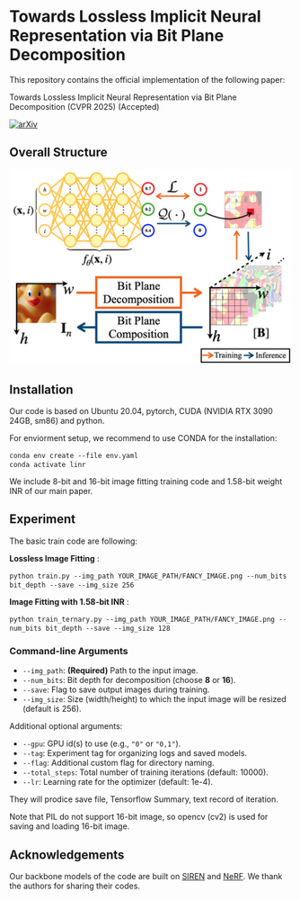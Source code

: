   # Towards Lossless Implicit Neural Representation via Bit Plane Decomposition

This repository contains the official implementation of the following paper:

Towards Lossless Implicit Neural Representation via Bit Plane Decomposition (CVPR 2025) (Accepted)

[![arXiv](https://img.shields.io/badge/arXiv%20paper-2404.02905-b31b1b.svg)](https://arxiv.org/abs/2502.21001)&nbsp;



## Overall Structure
![Overall Structure of Our Lossless Implicit Neural Representation via Bit-plane Decomposition](./static/images/Schematic.png)



## Installation
Our code is based on Ubuntu 20.04, pytorch, CUDA (NVIDIA RTX 3090 24GB, sm86) and python.

For enviorment setup, we recommend to use CONDA for the installation:

```
conda env create --file env.yaml
conda activate linr
```

We include 8-bit and 16-bit image fitting training code and 1.58-bit weight INR of our main paper.

## Experiment


The basic train code are following:

**Lossless Image Fitting** :


```
python train.py --img_path YOUR_IMAGE_PATH/FANCY_IMAGE.png --num_bits bit_depth --save --img_size 256
```

**Image Fitting with 1.58-bit INR** : 

```
python train_ternary.py --img_path YOUR_IMAGE_PATH/FANCY_IMAGE.png --num_bits bit_depth --save --img_size 128
```


### Command-line Arguments

- `--img_path`: **(Required)** Path to the input image.
- `--num_bits`: Bit depth for decomposition (choose **8** or **16**).
- `--save`: Flag to save output images during training.
- `--img_size`: Size (width/height) to which the input image will be resized (default is 256).

Additional optional arguments:

- `--gpu`: GPU id(s) to use (e.g., `"0"` or `"0,1"`).
- `--tag`: Experiment tag for organizing logs and saved models.
- `--flag`: Additional custom flag for directory naming.
- `--total_steps`: Total number of training iterations (default: 10000).
- `--lr`: Learning rate for the optimizer (default: 1e-4).



They will prodice save file, Tensorflow Summary, text record of iteration. 

 Note that PIL do not support 16-bit image, so opencv (cv2) is used for saving and loading 16-bit image. 

## Acknowledgements

Our backbone models of the code are built on [SIREN](https://github.com/vsitzmann/siren) and [NeRF](https://github.com/bmild/nerf). We thank the authors for sharing their codes.